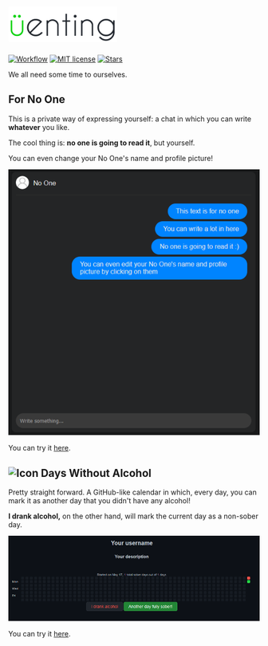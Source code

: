 # <img src="docs/imgs/venting-logo.png" alt="venting" height="70px" >
[![Workflow](https://img.shields.io/github/workflow/status/Garz4/venting/Deno)](https://github.com/Garz4/venting/actions/workflows/deno.yml)
[![MIT license](https://img.shields.io/github/license/Garz4/venting)](https://github.com/Garz4/venting/blob/main/LICENSE)
[![Stars](https://img.shields.io/github/stars/Garz4/venting?style=social)]()

We all need some time to ourselves.

##  For No One

This is a private way of expressing yourself: a chat in which you can write **whatever** you like.

The cool thing is: **no one is going to read it**, but yourself.

You can even change your No One's name and profile picture!

![For No One example](docs/imgs/forNoOne.png)

You can try it [here](https://garz4.github.io/venting/forNoOne).

## <img src="daysWithoutAlcohol/imgs/favicon.ico" alt="Icon" height="25px" > Days Without Alcohol

Pretty straight forward. A GitHub-like calendar in which, every day, you can mark it as another day that you didn't have any alcohol!

**I drank alcohol,** on the other hand, will mark the current day as a non-sober day.

![Days Without Alcohol example](docs/imgs/daysWithoutAlcohol.png)

You can try it [here](https://garz4.github.io/venting/daysWithoutAlcohol).
